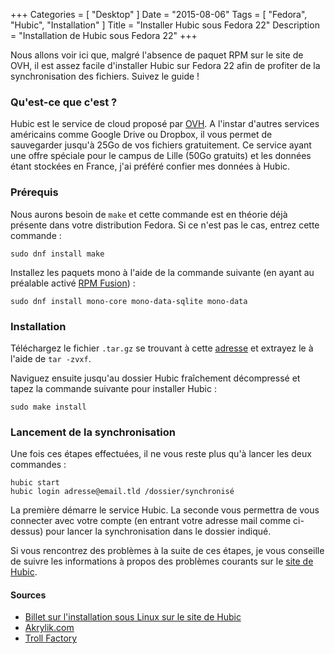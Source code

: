 +++
Categories = [ "Desktop" ]
Date = "2015-08-06"
Tags = [ "Fedora", "Hubic", "Installation" ]
Title = "Installer Hubic sous Fedora 22"
Description = "Installation de Hubic sous Fedora 22"
+++

Nous allons voir ici que, malgré l'absence de paquet RPM sur le site de OVH, il
est assez facile d'installer Hubic sur Fedora 22 afin de profiter de la
synchronisation des fichiers. Suivez le guide !
<!--more-->

### Qu'est-ce que c'est ?

Hubic est le service de cloud proposé par [OVH](https://www.ovh.com/).
A l'instar d'autres services américains comme Google Drive ou Dropbox, il
vous permet de sauvegarder jusqu'à 25Go de vos fichiers gratuitement.
Ce service ayant une offre spéciale pour le campus de Lille (50Go gratuits) et
les données étant stockées en France, j'ai préféré confier mes données à Hubic.

### Prérequis

Nous aurons besoin de `make` et cette commande est en théorie déjà présente dans
votre distribution Fedora. Si ce n'est pas le cas, entrez cette commande :

    sudo dnf install make

Installez les paquets mono à l'aide de la commande suivante (en ayant au
préalable activé [RPM Fusion](http://rpmfusion.org/Configuration)) :

    sudo dnf install mono-core mono-data-sqlite mono-data

### Installation

Téléchargez le fichier `.tar.gz` se trouvant à cette
[adresse](http://mir7.ovh.net/ovh-applications/hubic/hubic-Linux/2.1.0/) et
extrayez le à l'aide de `tar -zvxf`.

Naviguez ensuite jusqu'au dossier Hubic fraîchement décompressé et tapez la
commande suivante pour installer Hubic :

    sudo make install

### Lancement de la synchronisation

Une fois ces étapes effectuées, il ne vous reste plus qu'à lancer les deux
commandes :

    hubic start
    hubic login adresse@email.tld /dossier/synchronisé

La première démarre le service Hubic. La seconde vous permettra de vous
connecter avec votre compte (en entrant votre adresse mail comme ci-dessus) pour
lancer la synchronisation dans le dossier indiqué.

Si vous rencontrez des problèmes à la suite de ces étapes, je vous conseille de
suivre les informations à propos des problèmes courants sur le
[site de Hubic](https://forums.Hubic.com/showthread.php?230-Hubic-Linux-sortie-de-la-version-b%EAta).

#### Sources

* [Billet sur l'installation sous Linux sur le site de Hubic](https://forums.Hubic.com/showthread.php?230-Hubic-Linux-sortie-de-la-version-b%EAta)
* [Akrylik.com](http://www.akrylik.com/2014/11/11/Hubic-sous-linux/)
* [Troll Factory](http://trollfactory.fr/installer-Hubic-sur-fedora-19-717)
